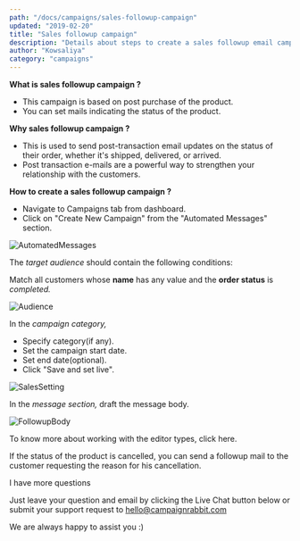 ```yaml
---
path: "/docs/campaigns/sales-followup-campaign"
updated: "2019-02-20"
title: "Sales followup campaign"
description: "Details about steps to create a sales followup email campaign"
author: "Kowsaliya"
category: "campaigns"
---
```

**What is sales followup campaign ?**
* This campaign is based on post purchase of the product.
* You can set mails indicating the status of the product.

**Why sales followup campaign ?**
* This is used to send post-transaction email updates on the status of their order, whether it's shipped, delivered, or arrived.
* Post transaction e-mails are a powerful way to strengthen your relationship with the customers.

**How to create a sales followup campaign ?**
* Navigate to Campaigns tab from dashboard.
* Click on "Create New Campaign" from the "Automated Messages" section.

![AutomatedMessages](https://raw.githubusercontent.com/shreegowtham27/site-1/dev_v2/src/images/docs/campaigns/automated-campaigns/AutomatedMessages.png)

The *target audience* should contain the following conditions:

Match all customers whose **name** has any value and the **order status** is *completed.*

![Audience](https://raw.githubusercontent.com/shreegowtham27/site-1/dev_v2/src/images/docs/campaigns/automated-campaigns/salesfollowup.png)

In the *campaign category,*
* Specify category(if any).
* Set the campaign start date.
* Set end date(optional).
* Click "Save and set live".


![SalesSetting](https://raw.githubusercontent.com/shreegowtham27/site-1/dev_v2/src/images/docs/campaigns/automated-campaigns/salessetting.png)

In the *message section,* draft the message body.

![FollowupBody](https://raw.githubusercontent.com/shreegowtham27/site-1/dev_v2/src/images/docs/campaigns/automated-campaigns/salesfollowupBody.png)

To know more about working with the editor types, click <link-text url="https://docs.campaignrabbit.com/campaigns/working-with-editor" rel="noopener" target="_blank">here.</link-text>

If the status of the product is cancelled, you can send a followup mail to the customer requesting the reason for his cancellation.

I have more questions

Just leave your question and email by clicking the Live Chat button below or submit your support request to <hello@campaignrabbit.com>

We are always happy to assist you :)
